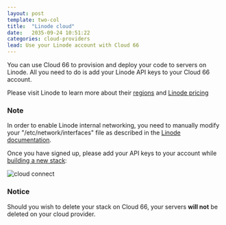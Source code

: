```yaml
---
layout: post
template: two-col
title:  "Linode cloud"
date:   2035-09-24 10:51:22
categories: cloud-providers
lead: Use your Linode account with Cloud 66
---
```


You can use Cloud 66 to provision and deploy your code to servers on Linode. All you need to do is add your Linode API keys to your Cloud 66 account.

Please visit Linode to learn more about their <a href="http://www.linode.com/avail/" target="_blank">regions</a> and <a href="https://manager.linode.com/signup/#plans" target="_blank">Linode pricing</a>

<div class="notice">
    <h3>Note</h3>
    <p>In order to enable Linode internal networking, you need to manually modify your "/etc/network/interfaces" file as described in the <a href="https://library.linode.com/networking/configuring-static-ip-interfaces">Linode documentation</a>.</p>
</div>

Once you have signed up, please add your API keys to your account while [building a new stack](/getting-started/your-first-stack.html):

![cloud connect](http://cdn.cloud66.com.s3.amazonaws.com/images/help/cloud_connect.png)

<div class="notice notice-warning">
    <h3>Notice</h3>
    <p>Should you wish to delete your stack on Cloud 66, your servers <b>will not</b> be deleted on your cloud provider.</p>
</div>